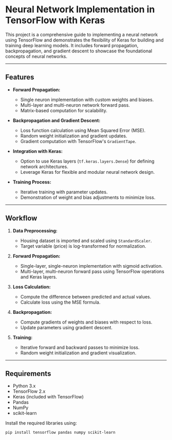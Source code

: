 # Neural Network Implementation in TensorFlow with Keras

This project is a comprehensive guide to implementing a neural network using TensorFlow and demonstrates the flexibility of Keras for building and training deep learning models. It includes forward propagation, backpropagation, and gradient descent to showcase the foundational concepts of neural networks.

---

## Features

- **Forward Propagation:**
  - Single neuron implementation with custom weights and biases.
  - Multi-layer and multi-neuron network forward pass.
  - Matrix-based computation for scalability.

- **Backpropagation and Gradient Descent:**
  - Loss function calculation using Mean Squared Error (MSE).
  - Random weight initialization and gradient updates.
  - Gradient computation with TensorFlow's `GradientTape`.

- **Integration with Keras:**
  - Option to use Keras layers (`tf.keras.layers.Dense`) for defining network architectures.
  - Leverage Keras for flexible and modular neural network design.

- **Training Process:**
  - Iterative training with parameter updates.
  - Demonstration of weight and bias adjustments to minimize loss.

---

## Workflow

1. **Data Preprocessing:**
   - Housing dataset is imported and scaled using `StandardScaler`.
   - Target variable (price) is log-transformed for normalization.

2. **Forward Propagation:**
   - Single-layer, single-neuron implementation with sigmoid activation.
   - Multi-layer, multi-neuron forward pass using TensorFlow operations and Keras layers.

3. **Loss Calculation:**
   - Compute the difference between predicted and actual values.
   - Calculate loss using the MSE formula.

4. **Backpropagation:**
   - Compute gradients of weights and biases with respect to loss.
   - Update parameters using gradient descent.

5. **Training:**
   - Iterative forward and backward passes to minimize loss.
   - Random weight initialization and gradient visualization.

---

## Requirements

- Python 3.x
- TensorFlow 2.x
- Keras (included with TensorFlow)
- Pandas
- NumPy
- scikit-learn

Install the required libraries using:

```bash
pip install tensorflow pandas numpy scikit-learn
